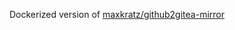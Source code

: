 Dockerized version of [maxkratz/github2gitea-mirror](https://github.com/maxkratz/github2gitea-mirror)


